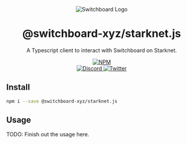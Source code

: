 <div align="center">

![Switchboard Logo](https://github.com/switchboard-xyz/sbv2-core/raw/main/website/static/img/icons/switchboard/avatar.png)

<h1>@switchboard-xyz/starknet.js</h1>

A Typescript client to interact with Switchboard on Starknet.

<p>
    <a href="https://www.npmjs.com/package/@switchboard-xyz/starknet.js">
        <img alt="NPM" src="https://img.shields.io/github/package-json/v/switchboard-xyz/starknet-sdk?color=red&filename=javascript%2Fstarknet.js%2Fpackage.json&label=%40switchboard-xyz%2Fstarknet.js&logo=npm">
    </a>
    <br/>
    <a href="https://discord.gg/switchboardxyz">
        <img alt="Discord" src="https://img.shields.io/discord/841525135311634443?color=blueviolet&logo=discord&logoColor=white">
    </a>
    <a href="https://twitter.com/switchboardxyz">
        <img alt="Twitter" src="https://img.shields.io/twitter/follow/switchboardxyz?label=Follow+Switchboard" />
    </a>
</p>
</div>

## Install

```bash
npm i --save @switchboard-xyz/starknet.js
```

## Usage

TODO: Finish out the usage here.
